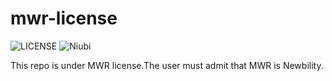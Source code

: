 # mwr-license
![LICENSE](https://img.shields.io/badge/license-MWR-blue.svg)
![Niubi](https://img.shields.io/badge/%E9%A9%AC%E6%96%87%E7%91%9E-%E7%89%9B%E9%80%BC-blue.svg)

This repo is under MWR license.The user must admit that MWR is Newbility.
